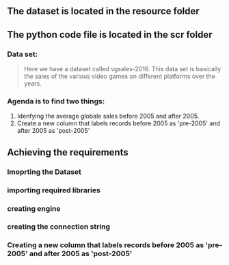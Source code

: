 
## The dataset is located in the resource folder
## The python code file is located in the scr folder


### Data set:
> Here we have a dataset called vgsales-2016. This data set is basically the sales of the various video games on different platforms over the years.


### Agenda is to find two things:
1. Idenfying the average globale sales before 2005 and after 2005.
2. Create a new column that labels records before 2005 as 'pre-2005' and after 2005 as 'post-2005'

## Achieving the requirements

### Imoprting the Dataset

### importing required libraries

### creating engine

### creating the connection string

### Creating a new column that labels records before 2005 as 'pre-2005' and after 2005 as 'post-2005'

### 





